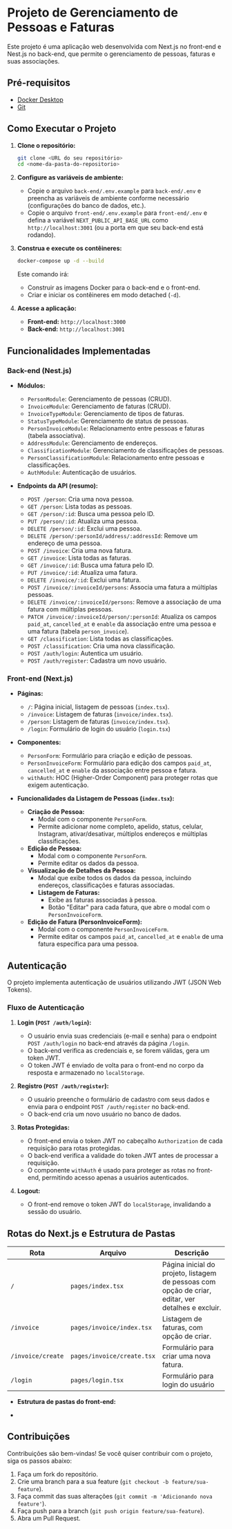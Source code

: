 # Projeto de Gerenciamento de Pessoas e Faturas

Este projeto é uma aplicação web desenvolvida com Next.js no front-end e Nest.js no back-end, que permite o gerenciamento de pessoas, faturas e suas associações.

## Pré-requisitos

*   [Docker Desktop](https://www.docker.com/products/docker-desktop)
*   [Git](https://git-scm.com/)

## Como Executar o Projeto

1. **Clone o repositório:**

    ```bash
    git clone <URL do seu repositório>
    cd <nome-da-pasta-do-repositorio>
    ```

2. **Configure as variáveis de ambiente:**

    *   Copie o arquivo `back-end/.env.example` para `back-end/.env` e preencha as variáveis de ambiente conforme necessário (configurações do banco de dados, etc.).
    *   Copie o arquivo `front-end/.env.example` para `front-end/.env` e defina a variável `NEXT_PUBLIC_API_BASE_URL` como `http://localhost:3001` (ou a porta em que seu back-end está rodando).

3. **Construa e execute os contêineres:**

    ```bash
    docker-compose up -d --build
    ```

    Este comando irá:

    *   Construir as imagens Docker para o back-end e o front-end.
    *   Criar e iniciar os contêineres em modo detached (`-d`).

4. **Acesse a aplicação:**

    *   **Front-end:** `http://localhost:3000`
    *   **Back-end:** `http://localhost:3001`

## Funcionalidades Implementadas

### Back-end (Nest.js)

*   **Módulos:**
    *   `PersonModule`: Gerenciamento de pessoas (CRUD).
    *   `InvoiceModule`: Gerenciamento de faturas (CRUD).
    *   `InvoiceTypeModule`: Gerenciamento de tipos de faturas.
    *   `StatusTypeModule`: Gerenciamento de status de pessoas.
    *   `PersonInvoiceModule`: Relacionamento entre pessoas e faturas (tabela associativa).
    *   `AddressModule`: Gerenciamento de endereços.
    *   `ClassificationModule`: Gerenciamento de classificações de pessoas.
    *   `PersonClassificationModule`: Relacionamento entre pessoas e classificações.
    *   `AuthModule`: Autenticação de usuários.

*   **Endpoints da API (resumo):**
    *   `POST /person`: Cria uma nova pessoa.
    *   `GET /person`: Lista todas as pessoas.
    *   `GET /person/:id`: Busca uma pessoa pelo ID.
    *   `PUT /person/:id`: Atualiza uma pessoa.
    *   `DELETE /person/:id`: Exclui uma pessoa.
    *   `DELETE /person/:personId/address/:addressId`: Remove um endereço de uma pessoa.
    *   `POST /invoice`: Cria uma nova fatura.
    *   `GET /invoice`: Lista todas as faturas.
    *   `GET /invoice/:id`: Busca uma fatura pelo ID.
    *   `PUT /invoice/:id`: Atualiza uma fatura.
    *   `DELETE /invoice/:id`: Exclui uma fatura.
    *   `POST /invoice/:invoiceId/persons`: Associa uma fatura a múltiplas pessoas.
    *   `DELETE /invoice/:invoiceId/persons`: Remove a associação de uma fatura com múltiplas pessoas.
    *   `PATCH /invoice/:invoiceId/person/:personId`: Atualiza os campos `paid_at`, `cancelled_at` e `enable` da associação entre uma pessoa e uma fatura (tabela `person_invoice`).
    *   `GET /classification`: Lista todas as classificações.
    *   `POST /classification`: Cria uma nova classificação.
    *   `POST /auth/login`: Autentica um usuário.
    *   `POST /auth/register`: Cadastra um novo usuário.

### Front-end (Next.js)

*   **Páginas:**
    *   `/`: Página inicial, listagem de pessoas (`index.tsx`).
    *   `/invoice`: Listagem de faturas (`invoice/index.tsx`).
    *   `/person`: Listagem de faturas (`invoice/index.tsx`).
    *   `/login`: Formulário de login do usuário (`login.tsx`)

*   **Componentes:**
    *   `PersonForm`: Formulário para criação e edição de pessoas.
    *   `PersonInvoiceForm`: Formulário para edição dos campos `paid_at`, `cancelled_at` e `enable` da associação entre pessoa e fatura.
    *   `withAuth`: HOC (Higher-Order Component) para proteger rotas que exigem autenticação.

*   **Funcionalidades da Listagem de Pessoas (`index.tsx`):**
    *   **Criação de Pessoa:**
        *   Modal com o componente `PersonForm`.
        *   Permite adicionar nome completo, apelido, status, celular, Instagram, ativar/desativar, múltiplos endereços e múltiplas classificações.
    *   **Edição de Pessoa:**
        *   Modal com o componente `PersonForm`.
        *   Permite editar os dados da pessoa.
    *   **Visualização de Detalhes da Pessoa:**
        *   Modal que exibe todos os dados da pessoa, incluindo endereços, classificações e faturas associadas.
        *   **Listagem de Faturas:**
            *   Exibe as faturas associadas à pessoa.
            *   Botão "Editar" para cada fatura, que abre o modal com o `PersonInvoiceForm`.
    *   **Edição de Fatura (PersonInvoiceForm):**
        *   Modal com o componente `PersonInvoiceForm`.
        *   Permite editar os campos `paid_at`, `cancelled_at` e `enable` de uma fatura específica para uma pessoa.

## Autenticação

O projeto implementa autenticação de usuários utilizando JWT (JSON Web Tokens).

### Fluxo de Autenticação

1. **Login (`POST /auth/login`):**
    *   O usuário envia suas credenciais (e-mail e senha) para o endpoint `POST /auth/login` no back-end através da página `/login`.
    *   O back-end verifica as credenciais e, se forem válidas, gera um token JWT.
    *   O token JWT é enviado de volta para o front-end no corpo da resposta e armazenado no `localStorage`.

2. **Registro (`POST /auth/register`):**
    *   O usuário preenche o formulário de cadastro com seus dados e envia para o endpoint `POST /auth/register` no back-end.
    *   O back-end cria um novo usuário no banco de dados.

3. **Rotas Protegidas:**
    *   O front-end envia o token JWT no cabeçalho `Authorization` de cada requisição para rotas protegidas.
    *   O back-end verifica a validade do token JWT antes de processar a requisição.
    *   O componente `withAuth` é usado para proteger as rotas no front-end, permitindo acesso apenas a usuários autenticados.

4. **Logout:**
    *   O front-end remove o token JWT do `localStorage`, invalidando a sessão do usuário.

## Rotas do Next.js e Estrutura de Pastas

| Rota                    | Arquivo                             | Descrição                                                                                                   |
| ----------------------- | ----------------------------------- | ----------------------------------------------------------------------------------------------------------- |
| `/`                     | `pages/index.tsx`                    | Página inicial do projeto, listagem de pessoas com opção de criar, editar, ver detalhes e excluir.         |
| `/invoice`              | `pages/invoice/index.tsx`             | Listagem de faturas,  com opção de criar.                                                                     |
| `/invoice/create`       | `pages/invoice/create.tsx`          | Formulário para criar uma nova fatura.                                                                   |
| `/login`                | `pages/login.tsx`                   | Formulário para login do usuário                                                                            |

*   **Estrutura de pastas do front-end:**

*   

## Contribuições

Contribuições são bem-vindas! Se você quiser contribuir com o projeto, siga os passos abaixo:

1. Faça um fork do repositório.
2. Crie uma branch para a sua feature (`git checkout -b feature/sua-feature`).
3. Faça commit das suas alterações (`git commit -m 'Adicionando nova feature'`).
4. Faça push para a branch (`git push origin feature/sua-feature`).
5. Abra um Pull Request.

